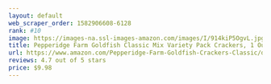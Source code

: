 ```yaml
---
layout: default 
﻿web_scraper_order: 1582906608-6128
rank: #10
image: https://images-na.ssl-images-amazon.com/images/I/914kiP5OgvL.jpg
title: Pepperidge Farm Goldfish Classic Mix Variety Pack Crackers, 1 Ounce Snack Packs, 30 Count
url: https://www.amazon.com/Pepperidge-Farm-Goldfish-Crackers-Classic/dp/B01GQ5GQEG/ref=zg_mw_grocery_10?_encoding=UTF8&psc=1&refRID=60J9MNPBBWB8RKQXQSF9
reviews: 4.7 out of 5 stars
price: $9.98 
---
```

